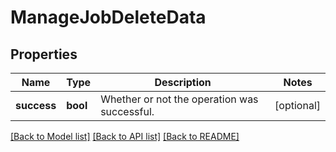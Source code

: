 # ManageJobDeleteData

## Properties
Name | Type | Description | Notes
------------ | ------------- | ------------- | -------------
**success** | **bool** | Whether or not the operation was successful. | [optional] 

[[Back to Model list]](../README.md#documentation-for-models) [[Back to API list]](../README.md#documentation-for-api-endpoints) [[Back to README]](../README.md)



